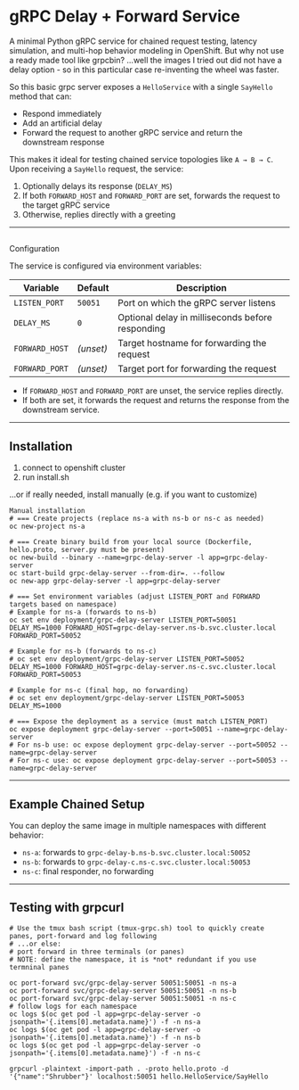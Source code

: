 # gRPC Delay + Forward Service

A minimal Python gRPC service for chained request testing, latency simulation, and multi-hop behavior modeling in OpenShift.
But why not use a ready made tool like grpcbin? 
...well the images I tried out did not have a delay option - so in this particular case re-inventing the wheel was faster.

So this basic grpc server exposes a `HelloService` with a single `SayHello` method that can:
- Respond immediately
- Add an artificial delay
- Forward the request to another gRPC service and return the downstream response

This makes it ideal for testing chained service topologies like `A → B → C`.
Upon receiving a `SayHello` request, the service:

1. Optionally delays its response (`DELAY_MS`)
2. If both `FORWARD_HOST` and `FORWARD_PORT` are set, forwards the request to the target gRPC service
3. Otherwise, replies directly with a greeting

---

##
Configuration

The service is configured via environment variables:

| Variable        | Default   | Description                                           |
|----------------|-----------|-------------------------------------------------------|
| `LISTEN_PORT`   | `50051`   | Port on which the gRPC server listens                 |
| `DELAY_MS`      | `0`       | Optional delay in milliseconds before responding      |
| `FORWARD_HOST`  | *(unset)* | Target hostname for forwarding the request            |
| `FORWARD_PORT`  | *(unset)* | Target port for forwarding the request                |

- If `FORWARD_HOST` and `FORWARD_PORT` are unset, the service replies directly.
- If both are set, it forwards the request and returns the response from the downstream service.

---
## Installation
1) connect to openshift cluster
2) run install.sh


...or if really needed, install manually (e.g. if you want to customize)
```
Manual installation 
# === Create projects (replace ns-a with ns-b or ns-c as needed)
oc new-project ns-a

# === Create binary build from your local source (Dockerfile, hello.proto, server.py must be present)
oc new-build --binary --name=grpc-delay-server -l app=grpc-delay-server
oc start-build grpc-delay-server --from-dir=. --follow
oc new-app grpc-delay-server -l app=grpc-delay-server

# === Set environment variables (adjust LISTEN_PORT and FORWARD targets based on namespace)
# Example for ns-a (forwards to ns-b)
oc set env deployment/grpc-delay-server LISTEN_PORT=50051 DELAY_MS=1000 FORWARD_HOST=grpc-delay-server.ns-b.svc.cluster.local FORWARD_PORT=50052

# Example for ns-b (forwards to ns-c)
# oc set env deployment/grpc-delay-server LISTEN_PORT=50052 DELAY_MS=1000 FORWARD_HOST=grpc-delay-server.ns-c.svc.cluster.local FORWARD_PORT=50053

# Example for ns-c (final hop, no forwarding)
# oc set env deployment/grpc-delay-server LISTEN_PORT=50053 DELAY_MS=1000

# === Expose the deployment as a service (must match LISTEN_PORT)
oc expose deployment grpc-delay-server --port=50051 --name=grpc-delay-server
# For ns-b use: oc expose deployment grpc-delay-server --port=50052 --name=grpc-delay-server
# For ns-c use: oc expose deployment grpc-delay-server --port=50053 --name=grpc-delay-server

```
---
## Example Chained Setup

You can deploy the same image in multiple namespaces with different behavior:

- `ns-a`: forwards to `grpc-delay-b.ns-b.svc.cluster.local:50052`
- `ns-b`: forwards to `grpc-delay-c.ns-c.svc.cluster.local:50053`
- `ns-c`: final responder, no forwarding

---

## Testing with grpcurl
```
# Use the tmux bash script (tmux-grpc.sh) tool to quickly create panes, port-forward and log following
# ...or else:
# port forward in three terminals (or panes)
# NOTE: define the namespace, it is *not* redundant if you use termninal panes

oc port-forward svc/grpc-delay-server 50051:50051 -n ns-a
oc port-forward svc/grpc-delay-server 50051:50051 -n ns-b
oc port-forward svc/grpc-delay-server 50051:50051 -n ns-c
# follow logs for each namespace
oc logs $(oc get pod -l app=grpc-delay-server -o jsonpath='{.items[0].metadata.name}') -f -n ns-a
oc logs $(oc get pod -l app=grpc-delay-server -o jsonpath='{.items[0].metadata.name}') -f -n ns-b
oc logs $(oc get pod -l app=grpc-delay-server -o jsonpath='{.items[0].metadata.name}') -f -n ns-c

grpcurl -plaintext -import-path . -proto hello.proto -d '{"name":"Shrubber"}' localhost:50051 hello.HelloService/SayHello


```

